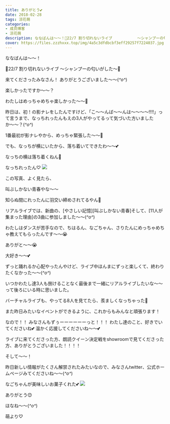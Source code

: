 ```yaml
---
title: ありがとう💕
date: 2018-02-28
tags: 涼花萌
categories: 
- 成员博客
- 涼花萌
description: ななばんは〜〜！🌸22/7 割り切れないライブ           〜シャンプーの匂いがした〜🌸来てくださったみなさん！ありがとうございました〜〜(*^o^*)...
cover: https://files.zzzhxxx.top/img/4a5c3dfdbcbf3eff29257f7224037.jpg 
---
```







ななばんは〜〜！








🌸22/7 割り切れないライブ
           〜シャンプーの匂いがした〜🌸








来てくださったみなさん！
ありがとうございました〜〜(*^o^*)









楽しかったですか〜〜？





わたしはめっちゃめちゃ楽しかった〜〜🤗











昨日は、初！の影ナレをしたんですけど、「こ〜〜んば〜〜んは〜〜〜〜!!!!」って言うまで、なっちれったんもえの3人がやってるって気づいた方いましたか〜〜？(*^o^*)







1番最初が影ナレやから、めっちゃ緊張した〜〜🙊






でも、なっちが横にいたから、落ち着いてできたわ〜〜💕


なっちの横は落ち着くねん💓






なっちれったん♡
![](https://files.zzzhxxx.top/img/4a5c3dfdbcbf3eff29257f7224037.jpg)







この写真、よく見たら、


叫ぶしかない青春やな〜〜




知らぬ間にれったんに羽交い締めされてるやん🙊











リアルライブでは、新曲の、[やさしい記憶][叫ぶしかない青春]そして、[11人が集まった理由]の3曲に参加しました〜〜(*^o^*)





わたしはダンスが苦手なので、ちはるん、なごちゃん、さりたんにめっちゃめちゃ教えてもらったんです〜〜😭


ありがと〜〜😭



大好き〜〜💕




ずっと踊れるか心配やったんやけど、ライブ中ほんまにずっと楽しくて、終わりたくなかった〜〜(*^o^*)












いつかわたし達3人も捌けることなく最後まで一緒にリアルライブしたいな〜〜って後ろにいる時に思いました。




バーチャルライブも、やってる8人を見てたら、羨ましくなっちゃった🙈









また昨日みたいなイベントができるように、これからもみんなと頑張ります！



なので！！
みなさんもずぅーーーーーーっと！！！
わたし達のこと、好きでいてくださいね💕
温かく応援してくださいね〜〜💕






ライブに来てくださった方、朗読クイーン決定戦をshowroomで見てくださった方、ありがとうございました！！！！













そして〜〜！




昨日新しい情報がたくさん解禁されたみたいなので、みなさんtwitter、公式ホームページみてくださいね〜〜(*^o^*)









なごちゃんが美味しいお菓子くれた💕
![](https://files.zzzhxxx.top/img/4a5c3dfdbcbf3eff29257f7224037-01.jpg)



ありがとう😊








ほなね〜〜(*^o^*)



萌より♡


